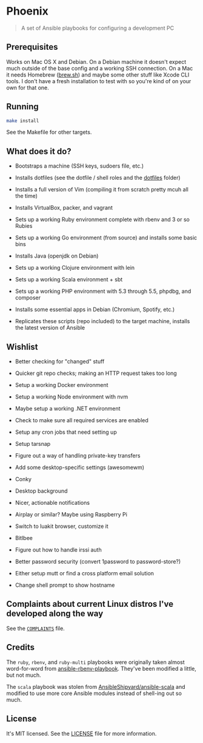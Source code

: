Phoenix
=======
>A set of Ansible playbooks for configuring a development PC

Prerequisites
-------------
Works on Mac OS X and Debian. On a Debian machine it doesn't expect much outside
of the base config and a working SSH connection. On a Mac it needs Homebrew
([brew.sh][brew]) and maybe some other stuff like Xcode CLI tools. I don't have
a fresh installation to test with so you're kind of on your own for that one.

[brew]: http://brew.sh

Running
-------
```bash
make install
```

See the Makefile for other targets.

What does it do?
----------------
- Bootstraps a machine (SSH keys, sudoers file, etc.)

- Installs dotfiles (see the dotfile / shell roles and the [dotfiles][] folder)

- Installs a full version of Vim (compiling it from scratch pretty mcuh all the
  time)

- Installs VirtualBox, packer, and vagrant

- Sets up a working Ruby environment complete with rbenv and 3 or so Rubies

- Sets up a working Go environment (from source) and installs some basic bins

- Installs Java (openjdk on Debian)

- Sets up a working Clojure environment with lein

- Sets up a working Scala environment + sbt

- Sets up a working PHP environment with 5.3 through 5.5, phpdbg, and composer

- Installs some essential apps in Debian (Chromium, Spotify, etc.)

- Replicates these scripts (repo included) to the target machine, installs the
  latest version of Ansible

[dotfiles]: /dotfiles

Wishlist
--------
- Better checking for "changed" stuff

- Quicker git repo checks; making an HTTP request takes too long

- Setup a working Docker environment

- Setup a working Node environment with nvm

- Maybe setup a working .NET environment

- Check to make sure all required services are enabled

- Setup any cron jobs that need setting up

- Setup tarsnap

- Figure out a way of handling private-key transfers

- Add some desktop-specific settings (awesomewm)

- Conky

- Desktop background

- Nicer, actionable notifications

- Airplay or similar? Maybe using Raspberry Pi

- Switch to luakit browser, customize it

- Bitlbee

- Figure out how to handle irssi auth

- Better password security (convert 1password to password-store?)

- Either setup mutt or find a cross platform email solution

- Change shell prompt to show hostname

Complaints about current Linux distros I've developed along the way
-------------------------------------------------------------------
See the [`COMPLAINTS`][complaints] file.

[complaints]: /COMPLAINTS.md

Credits
-------
The `ruby`, `rbenv`, and `ruby-multi` playbooks were originally taken almost
word-for-word from [ansible-rbenv-playbook][1]. They've been modified a little,
but not much.

The `scala` playbook was stolen from [AnsibleShipyard/ansible-scala][2] and
modified to use more core Ansible modules instead of shell-ing out so much.

[1]: https://github.com/leucos/ansible-rbenv-playbook
[2]: https://github.com/AnsibleShipyard/ansible-scala

License
-------
It's MIT licensed. See the [LICENSE][license] file for more information.

[license]: /LICENSE

